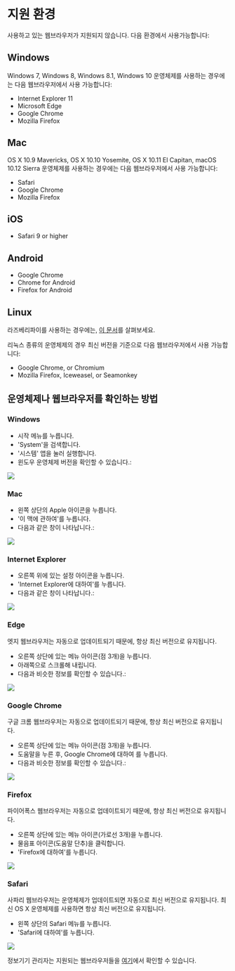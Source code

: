 # 지원 환경

사용하고 있는 웹브라우저가 지원되지 않습니다. 다음 환경에서 사용가능합니다:

## Windows

Windows 7, Windows 8, Windows 8.1, Windows 10 운영체제를 사용하는 경우에는 다음 웹브라우저에서 사용 가능합니다:

* Internet Explorer 11
* Microsoft Edge
* Google Chrome
* Mozilla Firefox

## Mac

OS X 10.9 Mavericks, OS X 10.10 Yosemite, OS X 10.11 El Capitan, macOS 10.12 Sierra 운영체제를 사용하는 경우에는 다음 웹브라우저에서 사용 가능합니다:

* Safari
* Google Chrome
* Mozilla Firefox

## iOS

* Safari 9 or higher

## Android

* Google Chrome
* Chrome for Android
* Firefox for Android

## Linux

라즈베리파이를 사용하는 경우에는, [이 문서](/raspberry-pi)를 살펴보세요.

리눅스 종류의 운영체제의 경우 최신 버전을 기준으로 다음 웹브라우저에서 사용 가능합니다:

* Google Chrome, or Chromium
* Mozilla Firefox, Iceweasel, or Seamonkey

## 운영체제나 웹브라우저를 확인하는 방법

### Windows

* 시작 메뉴를 누릅니다.
* 'System'을 검색합니다.
* '시스템' 앱을 눌러 실행합니다.
* 윈도우 운영체제 버전을 확인할 수 있습니다.:

![](/static/configurations/windows-version.png)

### Mac

* 왼쪽 상단의 Apple 아이콘을 누릅니다.
* '이 맥에 관하여'를 누릅니다.
* 다음과 같은 창이 나타납니다.:

![](/static/configurations/osx-version.png)

### Internet Explorer

* 오른쪽 위에 있는 설정 아이콘을 누릅니다.
* 'Internet Explorer에 대하여'를 누릅니다.
* 다음과 같은 창이 나타납니다.:

![](/static/configurations/ie-version.png)

### Edge

엣지 웹브라우저는 자동으로 업데이트되기 때문에, 항상 최신 버전으로 유지됩니다.

* 오른쪽 상단에 있는 메뉴 아이콘(점 3개)을 누릅니다.
* 아래쪽으로 스크롤해 내립니다.
* 다음과 비슷한 정보를 확인할 수 있습니다.:

![](/static/configurations/edge-version.png)

### Google Chrome

구글 크롬 웹브라우저는 자동으로 업데이트되기 때문에, 항상 최신 버전으로 유지됩니다.

* 오른쪽 상단에 있는 메뉴 아이콘(점 3개)을 누릅니다.
* 도움말을 누른 후, Google Chrome에 대하여 를 누릅니다.
* 다음과 비슷한 정보를 확인할 수 있습니다.:

![](/static/configurations/chrome-version.png)

### Firefox

파이어폭스 웹브라우저는 자동으로 업데이트되기 때문에, 항상 최신 버전으로 유지됩니다.

* 오른쪽 상단에 있는 메뉴 아이콘(가로선 3개)을 누릅니다.
* 물음표 아이콘(도움말 단추)을 클릭합니다.
* 'Firefox에 대하여'를 누릅니다.

![](/static/configurations/firefox-version.png)

### Safari

사파리 웹브라우저는 운영체제가 업데이트되면 자동으로 최신 버전으로 유지됩니다. 최신 OS X 운영체제를 사용하면 항상 최신 버전으로 유지됩니다.

* 왼쪽 상단의 Safari 메뉴를 누릅니다.
* 'Safari에 대하여'를 누릅니다.

![](/static/configurations/safari-version.png)

정보기기 관리자는 지원되는 웹브라우저들을 [여기](/browsers/technical)에서 확인할 수 있습니다.